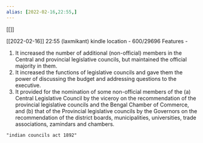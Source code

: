 ```yaml
---
alias: [2022-02-16,22:55,]
---
```

[[]]

[[2022-02-16]] 22:55
(laxmikant) kindle location - 600/29696
Features -
1. It increased the number of additional (non-official) members in the Central and provincial legislative councils, but maintained the official majority in them.
2. It increased the functions of legislative councils and gave them the power of discussing the budget and addressing questions to the executive.
3. It provided for the nomination of some non-official members of the (a) Central Legislative Council by the viceroy on the recommendation of the provincial legislative councils and the Bengal Chamber of Commerce, and (b) that of the Provincial legislative councils by the Governors on the recommendation of the district boards, municipalities, universities, trade associations, zamindars and chambers.
```query
"indian councils act 1892"
```